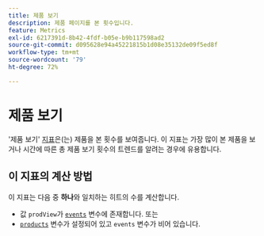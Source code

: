 ```yaml
---
title: 제품 보기
description: 제품 페이지를 본 횟수입니다.
feature: Metrics
exl-id: 6217391d-8b42-4fdf-b05e-b9b117598ad2
source-git-commit: d095628e94a45221815b1d08e35132de09f5ed8f
workflow-type: tm+mt
source-wordcount: '79'
ht-degree: 72%

---
```


# 제품 보기

&#39;제품 보기&#39; [지표](overview.md)은(는) 제품을 본 횟수를 보여줍니다. 이 지표는 가장 많이 본 제품을 보거나 시간에 따른 총 제품 보기 횟수의 트렌드를 알려는 경우에 유용합니다.

## 이 지표의 계산 방법

이 지표는 다음 중 **하나**&#x200B;와 일치하는 히트의 수를 계산합니다.

* 값 `prodView`가 [`events`](/help/implement/vars/page-vars/events/events-overview.md) 변수에 존재합니다. 또는
* [`products`](/help/implement/vars/page-vars/products.md) 변수가 설정되어 있고 `events` 변수가 비어 있습니다.
